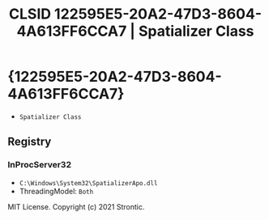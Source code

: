﻿---
title: "CLSID 122595E5-20A2-47D3-8604-4A613FF6CCA7 | Spatializer Class"
excerpt: What is COM-Object CLSID 122595E5-20A2-47D3-8604-4A613FF6CCA7?
---

# {122595E5-20A2-47D3-8604-4A613FF6CCA7}

* `Spatializer Class`

## Registry


### InProcServer32

* `C:\Windows\System32\SpatializerApo.dll`
* ThreadingModel: `Both`

MIT License. Copyright (c) 2021 Strontic.


